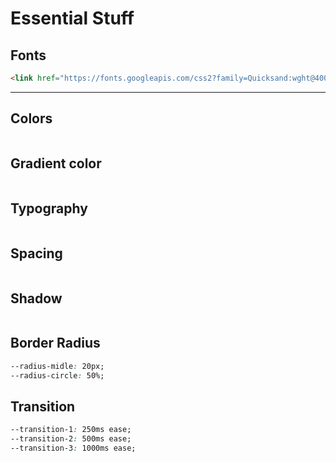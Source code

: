 # Essential Stuff

## Fonts

```html
<link href="https://fonts.googleapis.com/css2?family=Quicksand:wght@400;600;700&display=swap" rel="stylesheet" />
```

---

## Colors

```css

```

## Gradient color

```css

```

## Typography

```css

```

## Spacing

```css

```

## Shadow

```css

```

## Border Radius

```css
--radius-midle: 20px;
--radius-circle: 50%;
```

## Transition

```css
--transition-1: 250ms ease;
--transition-2: 500ms ease;
--transition-3: 1000ms ease;
```
